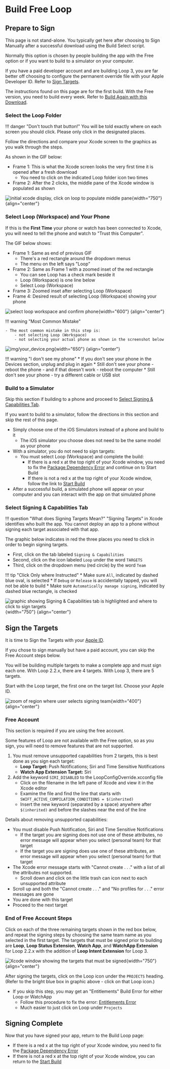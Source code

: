 # Build Free Loop

## Prepare to Sign

This page is not stand-alone. You typically get here after choosing to Sign Manually after a successful download using the Build Select script.

Normally this option is chosen by people building the app with the Free option or if you want to build to a simulator on your computer.

If you have a paid developer account and are building Loop 3, you are far better off choosing to configure the permanent override file with your Apple Developer ID. Refer to [Sign Targets](step14.md#sign-targets).

The instructions found on this page are for the first build.  With the Free version, you need to build every week. Refer to [Build Again with this Download](step14.md#build-again-with-this-download).

### Select the Loop Folder

!!! danger "Don't touch that button!"
    You will be told exactly where on each screen you should click. Please only click in the designated places.

Follow the directions and compare your Xcode screen to the graphics as you walk through the steps.

As shown in the GIF below:

* Frame 1: This is what the Xcode screen looks the very first time it is opened after a fresh download
    * You need to click on the indicated Loop folder icon two times
* Frame 2: After the 2 clicks, the middle pane of the Xcode window is populated as shown

![initial xcode display, click on loop to populate middle pane](img/build-229-01.gif){width="750"}
{align="center"}


### Select Loop (Workspace) and Your Phone

If this is the **First Time** your phone or watch has been connected to Xcode, you will need to tell the phone and watch to "Trust this Computer".

The GIF below shows:

* Frame 1: Same as end of previous GIF
    * There's a red rectangle around the dropdown menus
    * The menu on the left says "Loop"
* Frame 2: Same as Frame 1 with a zoomed inset of the red rectangle
    * You can see Loop has a check mark beside it
    * Loop (Workspace) is one line below
    * Select Loop (Workspace)
* Frame 3: Zoomed inset after selecting Loop (Workspace)
* Frame 4: Desired result of selecting Loop (Workspace) showing your phone

![select loop workspace and confirm phone](img/build-229-02.gif){width="600"}
{align="center"}

!!! warning "Most Common Mistake"

    - The most common mistake in this step is:
        - not selecting Loop (Workspace)
        - not selecting your actual phone as shown in the screenshot below

![img/your_device.png](img/your_device.png){width="650"}
{align="center"}

!!! warning "I don't see my phone"
    * If you don't see your phone in the Devices section, unplug and plug in again
    * Still don't see your phone - reboot the phone - and if that doesn't work - reboot the computer
    * Still don't see your phone - try a different cable or USB slot

### Build to a Simulator

Skip this section if building to a phone and proceed to [Select Signing & Capabilities Tab](#select-signing-capabilities-tab).

If you want to build to a simulator, follow the directions in this section and skip the rest of this page.

* Simply choose one of the iOS Simulators instead of a phone and build to it
    * The iOS simulator you choose does not need to be the same model as your phone
* With a simulator, you do not need to sign targets:
    * You must select Loop (Workspace) and complete the build:
        * If there is a red x at the top right of your Xcode window, you need to fix the [Package Dependency Error](step14.md#package-dependency-error) and continue on to Start Build
        * If there is not a red x at the top right of your Xcode window, follow the link to [Start Build](step14.md#start-build)
* After a successful build, a simulated phone will appear on your computer and you can interact with the app on that simulated phone


### Select Signing & Capabilities Tab

!!! question "What does Signing Targets Mean?"
    "Signing Targets" in Xcode identifies who built the app. You cannot deploy an app to a phone without signing each target associated with that app.

The graphic below indicates in red the three places you need to click in order to begin signing targets.

* First, click on the tab labeled `Signing & Capabilities`
* Second, click on the icon labeled `Loop` under the word `TARGETS`
* Third, click on the dropdown menu (red circle) by the word `Team`

!!! tip "Click Only where Instructed"
    * Make sure `All`, indicated by dashed blue oval, is selected
        * If `Debug` or `Release` is accidentally tapped, you will not be able to build
    * Make sure `Automatically manage signing`, indicated by dashed blue rectangle, is checked

![graphic showing Signing & Capabilities tab is highlighted and where to click to sign targets](img/xcode-signing.svg){width="750"}
{align="center"}


## Sign the Targets

It is time to Sign the Targets with your [Apple ID](step9.md#add-apple-id).

If you chose to sign manually but have a paid account, you can skip the Free Account steps below.

You will be building multiple targets to make a complete app and must sign each one. With Loop 2.2.x, there are 4 targets. With Loop 3, there are 5 targets.

Start with the Loop target, the first one on the target list. Choose your Apple ID.

![zoom of region where user selects signing team](img/team.png){width="400"}
{align="center"}

### Free Account

This section is required if you are using the free account.

Some features of Loop are not available with the Free option, so as you sign, you will need to remove features that are not supported.

1. You must remove unsupported capabilities from 2 targets, this is best done as you sign each target:
    * **Loop Target:** Push Notifications; Siri and Time Sensitive Notifications
    * **Watch App Extension Target:** Siri
1. Add the keyword `SIRI_DISABLED` to the LoopConfigOverride.xcconfig file
    * Click on the filename in the left pane of Xcode and view it in the Xcode editor
    * Examine the file and find the line that starts with `SWIFT_ACTIVE_COMPILATION_CONDITIONS = $(inherited)`
    * Insert the new keyword (separated by a space) anywhere after `$(inherited)` and before the slashes near the end of the line

Details about removing unsupported capabilities:

- You must disable Push Notification, Siri and Time Sensitive Notifications
    * If the target you are signing does not use one of these attributes, no error message will appear when you select (personal team) for that target
    * If the target you are signing does use one of these attributes, an error message will appear when you select (personal team) for that target
- The Xcode error message starts with "Cannot create . . ." with a list of all the attributes not supported.
    - Scroll down and click on the little trash can icon next to each unsupported attribute
- Scroll up and both the "Cannot create . . ." and "No profiles for . . ." error messages are gone
- You are done with this target
- Proceed to the next target

### End of Free Account Steps

Click on each of the three remaining targets shown in the red box below, and repeat the signing steps by choosing the same team name as you selected in the first target. The targets that must be signed prior to building are **Loop**, **Loop Status Extension**, **Watch App**, and **WatchApp Extension** for Loop 2.2.x with the addition of **Loop Intent Extension** for Loop 3.

![Xcode window showing the targets that must be signed](img/success.png){width="750"}
{align="center"}

After signing the targets, click on the Loop icon under the `PROJECTS` heading. (Refer to the bright blue box in graphic above - click on that Loop icon.)

- If you skip this step, you may get an "Entitlements" Build Error for either Loop or WatchApp
    - Follow this procedure to fix the error: [Entitlements Error](build_errors.md#entitlements-error)
    - Much easier to just click on Loop under `Projects`

## Signing Complete

Now that you have signed your app, return to the Build Loop page:

* If there is a red x at the top right of your Xcode window, you need to fix the [Package Dependency Error](step14.md#package-dependency-error)
* If there is not a red x at the top right of your Xcode window, you can return to the [Start Build](step14.md#start-build)

